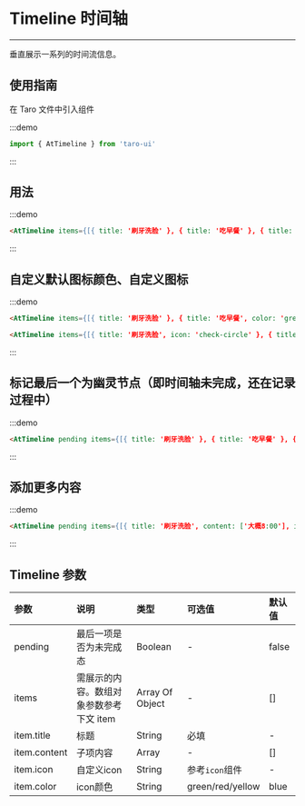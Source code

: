 # Timeline 时间轴

---

垂直展示一系列的时间流信息。

## 使用指南

在 Taro 文件中引入组件

:::demo
```js
import { AtTimeline } from 'taro-ui'
```
:::

## 用法

:::demo
```html
<AtTimeline items={[{ title: '刷牙洗脸' }, { title: '吃早餐' }, { title: '上班' }, { title: '睡觉' }]}></AtTimeline>
```
:::

## 自定义默认图标颜色、自定义图标

:::demo
```html
<AtTimeline items={[{ title: '刷牙洗脸' }, { title: '吃早餐', color: 'green' }, { title: '上班', color: 'red' }, { title: '睡觉', color: 'yellow' }]}></AtTimeline>

<AtTimeline items={[{ title: '刷牙洗脸', icon: 'check-circle' }, { title: '吃早餐', icon: 'clock' }, { title: '上班', icon: 'clock' }, { title: '睡觉', icon: 'clock' }]}></AtTimeline>
```
:::

## 标记最后一个为幽灵节点（即时间轴未完成，还在记录过程中）

:::demo
```html
<AtTimeline pending items={[{ title: '刷牙洗脸' }, { title: '吃早餐' }, { title: '上班' }, { title: '睡觉' }]}></AtTimeline>
```
:::

## 添加更多内容

:::demo
```html
<AtTimeline pending items={[{ title: '刷牙洗脸', content: ['大概8:00'], icon: 'check-circle' }, { title: '吃早餐', content: ['牛奶+面包', '餐后记得吃药'], icon: 'clock' }, { title: '上班', content: ['查看邮件', '写PPT', '发送PPT给领导'], icon: 'clock' }, { title: '睡觉', content: ['不超过23:00'], icon: 'clock' }]}></AtTimeline>
```
:::


## Timeline 参数

| 参数         | 说明                                    | 类型            | 可选值           | 默认值 |
|:-------------|:----------------------------------------|:----------------|:-----------------|:-------|
| pending      | 最后一项是否为未完成态                  | Boolean         | -                | false  |
| items        | 需展示的内容。数组对象参数参考下文 item | Array Of Object | -                | []     |
| item.title   | 标题                                    | String          | 必填             | -      |
| item.content | 子项内容                                | Array           | -                | []     |
| item.icon    | 自定义icon                              | String          | 参考`icon`组件   | -      |
| item.color   | icon颜色                                | String          | green/red/yellow | blue   |
